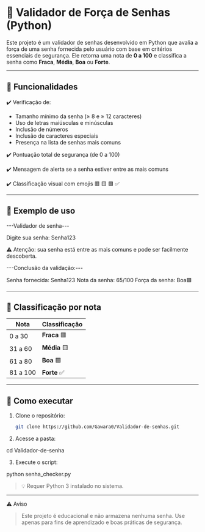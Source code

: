 # 🔐 Validador de Força de Senhas (Python)

Este projeto é um validador de senhas desenvolvido em Python que avalia a força de uma senha fornecida pelo usuário com base em critérios essenciais de segurança. Ele retorna uma nota de **0 a 100** e classifica a senha como **Fraca**, **Média**, **Boa** ou **Forte**.

---

## 📌 Funcionalidades

✔️ Verificação de:
- Tamanho mínimo da senha (≥ 8 e ≥ 12 caracteres)
- Uso de letras maiúsculas e minúsculas
- Inclusão de números
- Inclusão de caracteres especiais
- Presença na lista de senhas mais comuns

✔️ Pontuação total de segurança (de 0 a 100)

✔️ Mensagem de alerta se a senha estiver entre as mais comuns

✔️ Classificação visual com emojis 🟥 🟨 🟩 ✅

---

## 🧪 Exemplo de uso

---Validador de senha---

Digite sua senha: Senha123

⚠️ Atenção: sua senha está entre as mais comuns e pode ser facilmente descoberta.

---Conclusão da validação:---

Senha fornecida: Senha123 Nota da senha: 65/100 Força da senha: Boa🟩

---

## 🎯 Classificação por nota

| Nota | Classificação |
|------|----------------|
| 0 a 30 | **Fraca** 🟥 |
| 31 a 60 | **Média** 🟨 |
| 61 a 80 | **Boa** 🟩 |
| 81 a 100 | **Forte** ✅ |

---

## 🚀 Como executar

1. Clone o repositório:
   ```bash
   git clone https://github.com/Gawara0/Validador-de-senhas.git

2. Acesse a pasta:

cd Validador-de-senha


3. Execute o script:

python senha_checker.py



> 💡 Requer Python 3 instalado no sistema.




---

⚠️ Aviso

> Este projeto é educacional e não armazena nenhuma senha.
Use apenas para fins de aprendizado e boas práticas de segurança.
